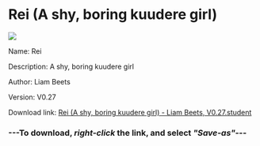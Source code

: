 # Rei (A shy, boring kuudere girl)

<img src = "https://raw.githubusercontent.com/Arbiter1223/Koukou-Gurashi-Custom-Students/master/Students/Files/Rei%20(A%20shy%2C%20boring%20kuudere%20girl).png">

Name: Rei

Description: A shy, boring kuudere girl

Author: Liam Beets

Version: V0.27

Download link: <a href="https://raw.githubusercontent.com/Arbiter1223/Koukou-Gurashi-Custom-Students/master/Students/Files/Rei%20(A%20shy%2C%20boring%20kuudere%20girl)%20-%20Liam%20Beets%2C%20V0.27.student">Rei (A shy, boring kuudere girl) - Liam Beets, V0.27.student</a>

### ---**To download, _right-click_ the link, and select _"Save-as"_**---

